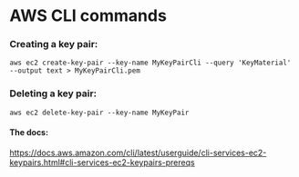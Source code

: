 # AWS CLI commands

### Creating a key pair:
    aws ec2 create-key-pair --key-name MyKeyPairCli --query 'KeyMaterial' --output text > MyKeyPairCli.pem

### Deleting a key pair:
```
aws ec2 delete-key-pair --key-name MyKeyPair
```

#### The docs:
https://docs.aws.amazon.com/cli/latest/userguide/cli-services-ec2-keypairs.html#cli-services-ec2-keypairs-prereqs
